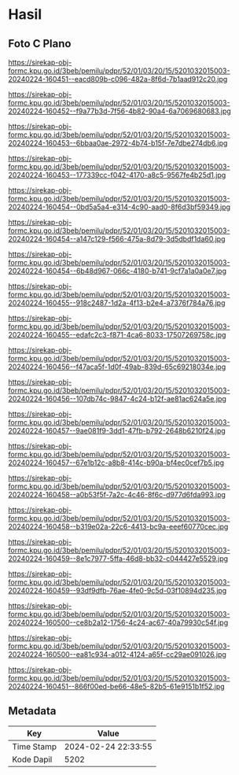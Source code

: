 # Hasil

## Foto C Plano

https://sirekap-obj-formc.kpu.go.id/3beb/pemilu/pdpr/52/01/03/20/15/5201032015003-20240224-160451--eacd809b-c096-482a-8f6d-7b1aad912c20.jpg

https://sirekap-obj-formc.kpu.go.id/3beb/pemilu/pdpr/52/01/03/20/15/5201032015003-20240224-160452--f9a77b3d-7f56-4b82-90a4-6a7069680683.jpg

https://sirekap-obj-formc.kpu.go.id/3beb/pemilu/pdpr/52/01/03/20/15/5201032015003-20240224-160453--6bbaa0ae-2972-4b74-b15f-7e7dbe274db6.jpg

https://sirekap-obj-formc.kpu.go.id/3beb/pemilu/pdpr/52/01/03/20/15/5201032015003-20240224-160453--177339cc-f042-4170-a8c5-9567fe4b25d1.jpg

https://sirekap-obj-formc.kpu.go.id/3beb/pemilu/pdpr/52/01/03/20/15/5201032015003-20240224-160454--0bd5a5a4-e314-4c90-aad0-8f6d3bf59349.jpg

https://sirekap-obj-formc.kpu.go.id/3beb/pemilu/pdpr/52/01/03/20/15/5201032015003-20240224-160454--a147c129-f566-475a-8d79-3d5dbdf1da60.jpg

https://sirekap-obj-formc.kpu.go.id/3beb/pemilu/pdpr/52/01/03/20/15/5201032015003-20240224-160454--6b48d967-066c-4180-b741-9cf7a1a0a0e7.jpg

https://sirekap-obj-formc.kpu.go.id/3beb/pemilu/pdpr/52/01/03/20/15/5201032015003-20240224-160455--918c2487-1d2a-4f13-b2e4-a7376f784a76.jpg

https://sirekap-obj-formc.kpu.go.id/3beb/pemilu/pdpr/52/01/03/20/15/5201032015003-20240224-160455--edafc2c3-f871-4ca6-8033-17507269758c.jpg

https://sirekap-obj-formc.kpu.go.id/3beb/pemilu/pdpr/52/01/03/20/15/5201032015003-20240224-160456--f47aca5f-1d0f-49ab-839d-65c69218034e.jpg

https://sirekap-obj-formc.kpu.go.id/3beb/pemilu/pdpr/52/01/03/20/15/5201032015003-20240224-160456--107db74c-9847-4c24-b12f-ae81ac624a5e.jpg

https://sirekap-obj-formc.kpu.go.id/3beb/pemilu/pdpr/52/01/03/20/15/5201032015003-20240224-160457--9ae081f9-3dd1-47fb-b792-2648b6210f24.jpg

https://sirekap-obj-formc.kpu.go.id/3beb/pemilu/pdpr/52/01/03/20/15/5201032015003-20240224-160457--67e1b12c-a8b8-414c-b90a-bf4ec0cef7b5.jpg

https://sirekap-obj-formc.kpu.go.id/3beb/pemilu/pdpr/52/01/03/20/15/5201032015003-20240224-160458--a0b53f5f-7a2c-4c46-8f6c-d977d6fda993.jpg

https://sirekap-obj-formc.kpu.go.id/3beb/pemilu/pdpr/52/01/03/20/15/5201032015003-20240224-160458--b319e02a-22c6-4413-bc9a-eeef60770cec.jpg

https://sirekap-obj-formc.kpu.go.id/3beb/pemilu/pdpr/52/01/03/20/15/5201032015003-20240224-160459--8e1c7977-5ffa-46d8-bb32-c044427e5529.jpg

https://sirekap-obj-formc.kpu.go.id/3beb/pemilu/pdpr/52/01/03/20/15/5201032015003-20240224-160459--93df9dfb-76ae-4fe0-9c5d-03f10894d235.jpg

https://sirekap-obj-formc.kpu.go.id/3beb/pemilu/pdpr/52/01/03/20/15/5201032015003-20240224-160500--ce8b2a12-1756-4c24-ac67-40a79930c54f.jpg

https://sirekap-obj-formc.kpu.go.id/3beb/pemilu/pdpr/52/01/03/20/15/5201032015003-20240224-160500--ea81c934-a012-4124-a65f-cc29ae091026.jpg

https://sirekap-obj-formc.kpu.go.id/3beb/pemilu/pdpr/52/01/03/20/15/5201032015003-20240224-160451--866f00ed-be66-48e5-82b5-61e9151b1f52.jpg


## Metadata

| Key        | Value               |
| ---------- | ------------------- |
| Time Stamp | 2024-02-24 22:33:55 |
| Kode Dapil | 5202                |



